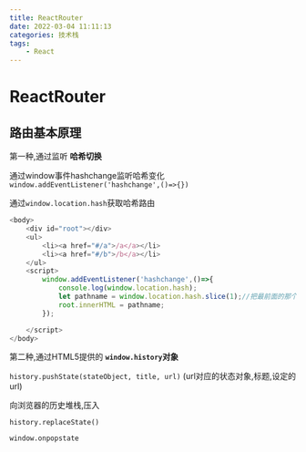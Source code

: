 ```yaml
---
title: ReactRouter
date: 2022-03-04 11:11:13
categories: 技术栈
tags: 
    - React
---
```


# ReactRouter

## 路由基本原理

第一种,通过监听 __哈希切换__

通过window事件hashchange监听哈希变化 `window.addEventListener('hashchange',()=>{})`

通过`window.location.hash`获取哈希路由
```js
<body>
    <div id="root"></div>
    <ul>
        <li><a href="#/a">/a</a></li>
        <li><a href="#/b">/b</a></li>
    </ul>
    <script>
        window.addEventListener('hashchange',()=>{
            console.log(window.location.hash);
            let pathname = window.location.hash.slice(1);//把最前面的那个#删除 
            root.innerHTML = pathname;
        });

    </script>
</body>
```

第二种,通过HTML5提供的 __`window.history`对象__

`history.pushState(stateObject, title, url)` (url对应的状态对象,标题,设定的url)

向浏览器的历史堆栈,压入

`history.replaceState()`

`window.onpopstate`